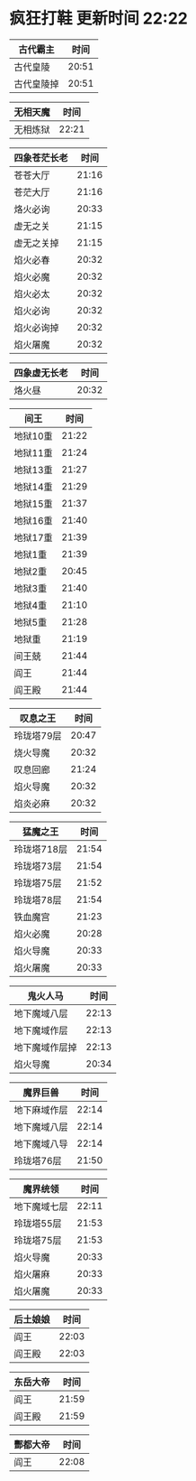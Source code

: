 # 疯狂打鞋 更新时间 22:22

| 古代霸主   | 时间    |
|--------|-------|
| 古代皇陵 | 20:51 |
| 古代皇陵掉 | 20:51 |

| 无相天魔   | 时间    |
|--------|-------|
| 无相炼狱 | 22:21 |

| 四象苍茫长老   | 时间    |
|--------|-------|
| 苍苍大厅 | 21:16 |
| 苍茫大厅 | 21:16 |
| 烙火必询 | 20:33 |
| 虚无之关 | 21:15 |
| 虚无之关掉 | 21:15 |
| 焰火必春 | 20:32 |
| 焰火必魔 | 20:32 |
| 焰火必太 | 20:32 |
| 焰火必询 | 20:32 |
| 焰火必询掉 | 20:32 |
| 焰火屠魔 | 20:32 |

| 四象虚无长老   | 时间    |
|--------|-------|
| 烙火昼 | 20:32 |

| 间王   | 时间    |
|--------|-------|
| 地狱10重 | 21:22 |
| 地狱11重 | 21:24 |
| 地狱13重 | 21:27 |
| 地狱14重 | 21:29 |
| 地狱15重 | 21:37 |
| 地狱16重 | 21:40 |
| 地狱17重 | 21:39 |
| 地狱1重 | 21:39 |
| 地狱2重 | 20:45 |
| 地狱3重 | 21:40 |
| 地狱4重 | 21:10 |
| 地狱5重 | 21:28 |
| 地狱重 | 21:19 |
| 间王兢 | 21:44 |
| 阎王 | 21:44 |
| 阎王殿 | 21:44 |

| 叹息之王   | 时间    |
|--------|-------|
| 玲珑塔79层 | 20:47 |
| 烧火导魔 | 20:32 |
| 叹息回廊 | 21:24 |
| 焰火导魔 | 20:32 |
| 焰炎必麻 | 20:32 |

| 猛魔之王   | 时间    |
|--------|-------|
| 玲珑塔718层 | 21:54 |
| 玲珑塔73层 | 21:54 |
| 玲珑塔75层 | 21:52 |
| 玲珑塔78层 | 21:54 |
| 铁血魔宫 | 21:23 |
| 焰火必魔 | 20:28 |
| 焰火导魔 | 20:33 |
| 焰火屠魔 | 20:33 |

| 鬼火人马   | 时间    |
|--------|-------|
| 地下魔域八层 | 22:13 |
| 地下魔域作层 | 22:13 |
| 地下魔域作层掉 | 22:13 |
| 焰火导魔 | 20:34 |

| 魔界巨兽   | 时间    |
|--------|-------|
| 地下麻域作层 | 22:14 |
| 地下魔域八层 | 22:14 |
| 地下魔域八导 | 22:14 |
| 玲珑塔76层 | 21:50 |

| 魔界统领   | 时间    |
|--------|-------|
| 地下魔域七层 | 22:11 |
| 玲珑塔55层 | 21:53 |
| 玲珑塔75层 | 21:53 |
| 焰火导魔 | 20:33 |
| 焰火屠麻 | 20:33 |
| 焰火屠魔 | 20:33 |

| 后土娘娘   | 时间    |
|--------|-------|
| 阎王 | 22:03 |
| 阎王殿 | 22:03 |

| 东岳大帝   | 时间    |
|--------|-------|
| 阎王 | 21:59 |
| 阎王殿 | 21:59 |

| 酆都大帝   | 时间    |
|--------|-------|
| 阎王 | 22:08 |